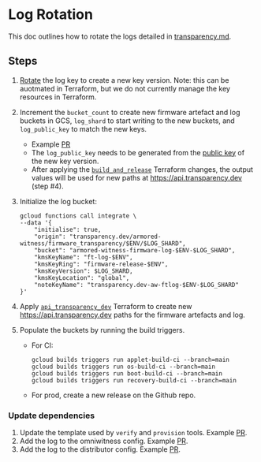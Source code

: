 # Log Rotation

This doc outlines how to rotate the logs detailed in [transparency.md](transparency.md).

## Steps

1. [Rotate](https://cloud.google.com/kms/docs/rotate-key#manual) the log key to create a new key version. Note: this can be auotmated in Terraform, but we do not currently manage the key resources in Terraform.

1. Increment the `bucket_count` to create new firmware artefact and log buckets in GCS, `log_shard` to start writing to the new buckets, and `log_public_key` to match the new keys.
    * Example [PR](https://github.com/transparency-dev/armored-witness/pull/182/)
    * The `log_public_key` needs to be generated from the [public key](https://cloud.google.com/kms/docs/retrieve-public-key) of the new key version.
    * After applying the [`build_and_release`](/deployment/build_and_release) Terraform changes, the output values will be used for new paths at https://api.transparency.dev (step #4).

1. Initialize the log bucket:
    ```
    gcloud functions call integrate \
    --data '{
        "initialise": true,
        "origin": "transparency.dev/armored-witness/firmware_transparency/$ENV/$LOG_SHARD",
        "bucket": "armored-witness-firmware-log-$ENV-$LOG_SHARD",
        "kmsKeyName": "ft-log-$ENV",
        "kmsKeyRing": "firmware-release-$ENV",
        "kmsKeyVersion": $LOG_SHARD,
        "kmsKeyLocation": "global",
        "noteKeyName": "transparency.dev-aw-ftlog-$ENV-$LOG_SHARD"
    }'
    ```

1. Apply [`api_transparency_dev`](/deployment/api_transparency_dev) Terraform to create new https://api.transparency.dev paths for the firmware artefacts and log.

1. Populate the buckets by running the build triggers.
    * For CI:
      ```
      gcloud builds triggers run applet-build-ci --branch=main
      gcloud builds triggers run os-build-ci --branch=main
      gcloud builds triggers run boot-build-ci --branch=main
      gcloud builds triggers run recovery-build-ci --branch=main
      ```
    * For prod, create a new release on the Github repo.

### Update dependencies
1. Update the template used by `verify` and `provision` tools. Example [PR](https://github.com/transparency-dev/armored-witness/pull/186).
1. Add the log to the omniwitness config. Example [PR](https://github.com/transparency-dev/witness/pull/175).
1. Add the log to the distributor config. Example [PR](https://github.com/transparency-dev/distributor/pull/131).